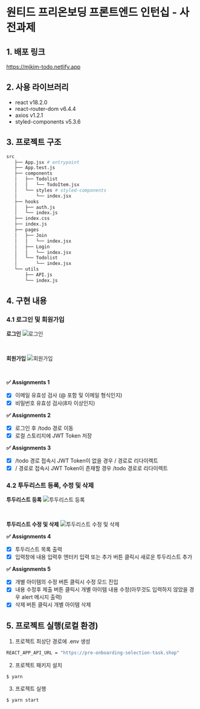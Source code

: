 # 원티드 프리온보딩 프론트엔드 인턴십 - 사전과제

## 1. 배포 링크

<https://mjkim-todo.netlify.app>

## 2. 사용 라이브러리

- react v18.2.0
- react-router-dom v6.4.4
- axios v1.2.1
- styled-components v5.3.6

## 3. 프로젝트 구조

```bash
src
   ├── App.jsx # entrypoint
   ├── App.test.js
   ├── components
   │   ├── Todolist
   │   │   └── TodoItem.jsx
   │   └── styles # styled-components
   │       └── index.jsx
   ├── hooks
   │   ├── auth.js
   │   └── index.js
   ├── index.css
   ├── index.js
   ├── pages
   │   ├── Join
   │   │   └── index.jsx
   │   ├── Login
   │   │   └── index.jsx
   │   └── Todolist
   │       └── index.jsx
   └── utils
       ├── API.js
       └── index.js

```

## 4. 구현 내용

### 4.1 로그인 및 회원가입

**로그인**
![로그인](https://user-images.githubusercontent.com/48265915/206908539-f8f5b639-b543-474d-8b0e-56a9fdd18a45.gif)

<br />

**회원가입**
![회원가입](https://user-images.githubusercontent.com/48265915/206908546-caed4e95-d61e-4ff6-b2a4-415d0580f99e.gif)

<br />

**✅ Assignments 1**

- [x] 이메일 유효성 검사 (@ 포함 및 이메일 형식인지)
- [x] 비밀번호 유효성 검사(8자 이상인지)

**✅ Assignments 2**

- [x] 로그인 후 /todo 경로 이동
- [x] 로컬 스토리지에 JWT Token 저장

**✅ Assignments 3**

- [x] /todo 경로 접속시 JWT Token이 없을 경우 / 경로로 리다이렉트
- [x] / 경로로 접속시 JWT Token이 존재할 경우 /todo 경로로 리다이렉트

### 4.2 투두리스트 등록, 수정 및 삭제

**투두리스트 등록**
![투두리스트 등록](https://user-images.githubusercontent.com/48265915/206908559-568b21a9-7891-4898-8112-384c7fd7db12.gif)

<br />

**투두리스트 수정 및 삭제**
![투두리스트 수정 및 삭제](https://user-images.githubusercontent.com/48265915/206908571-f1dbffb6-90a0-4757-aab1-82fd73cab313.gif)

**✅ Assignments 4**

- [x] 투두리스트 목록 출력
- [x] 입력창에 내용 입력후 엔터키 입력 또는 추가 버튼 클릭시 새로운 투두리스트 추가

**✅ Assignments 5**

- [x] 개별 아이템의 수정 버튼 클릭시 수정 모드 진입
- [x] 내용 수정후 제출 버튼 클릭시 개별 아이템 내용 수정(아무것도 입력하지 않았을 경우 alert 메시지 출력)
- [x] 삭제 버튼 클릭시 개별 아이템 삭제

## 5. 프로젝트 실행(로컬 환경)

1. 프로젝트 최상단 경로에 .env 생성

```bash
REACT_APP_API_URL = "https://pre-onboarding-selection-task.shop"
```

2. 프로젝트 패키지 설치

```shell
$ yarn
```

3. 프로젝트 실행

```shell
$ yarn start
```
